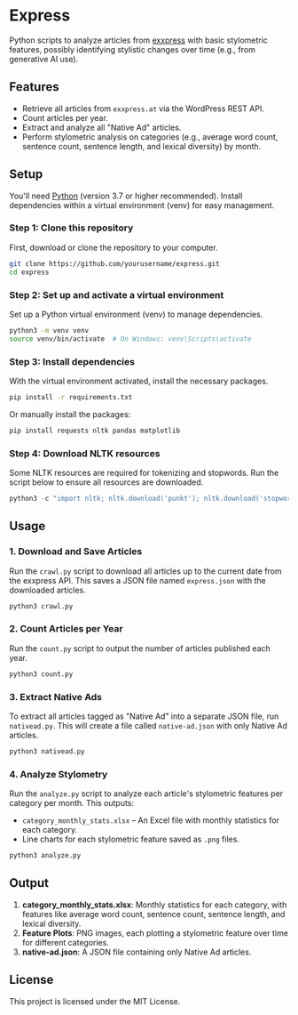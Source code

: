 
# Express
Python scripts to analyze articles from [exxpress](https://exxpress.at/) with basic stylometric features, possibly identifying stylistic changes over time (e.g., from generative AI use).

## Features
- Retrieve all articles from `exxpress.at` via the WordPress REST API.
- Count articles per year.
- Extract and analyze all "Native Ad" articles.
- Perform stylometric analysis on categories (e.g., average word count, sentence count, sentence length, and lexical diversity) by month.

## Setup
You'll need [Python](https://www.python.org/downloads/) (version 3.7 or higher recommended). Install dependencies within a virtual environment (venv) for easy management.

### Step 1: Clone this repository
First, download or clone the repository to your computer.

```bash
git clone https://github.com/yourusername/express.git
cd express
```

### Step 2: Set up and activate a virtual environment
Set up a Python virtual environment (venv) to manage dependencies.

```bash
python3 -m venv venv
source venv/bin/activate  # On Windows: venv\Scripts\activate
```

### Step 3: Install dependencies
With the virtual environment activated, install the necessary packages.

```bash
pip install -r requirements.txt
```

Or manually install the packages:
```bash
pip install requests nltk pandas matplotlib
```

### Step 4: Download NLTK resources
Some NLTK resources are required for tokenizing and stopwords. Run the script below to ensure all resources are downloaded.

```python
python3 -c "import nltk; nltk.download('punkt'); nltk.download('stopwords'); nltk.download('punkt_tab')"
```

## Usage

### 1. Download and Save Articles
Run the `crawl.py` script to download all articles up to the current date from the exxpress API. This saves a JSON file named `express.json` with the downloaded articles.

```bash
python3 crawl.py
```

### 2. Count Articles per Year
Run the `count.py` script to output the number of articles published each year.

```bash
python3 count.py
```

### 3. Extract Native Ads
To extract all articles tagged as "Native Ad" into a separate JSON file, run `nativead.py`. This will create a file called `native-ad.json` with only Native Ad articles.

```bash
python3 nativead.py
```

### 4. Analyze Stylometry
Run the `analyze.py` script to analyze each article's stylometric features per category per month. This outputs:
- `category_monthly_stats.xlsx` – An Excel file with monthly statistics for each category.
- Line charts for each stylometric feature saved as `.png` files.

```bash
python3 analyze.py
```

## Output
1. **category_monthly_stats.xlsx**: Monthly statistics for each category, with features like average word count, sentence count, sentence length, and lexical diversity.
2. **Feature Plots**: PNG images, each plotting a stylometric feature over time for different categories.
3. **native-ad.json**: A JSON file containing only Native Ad articles.

## License
This project is licensed under the MIT License.
